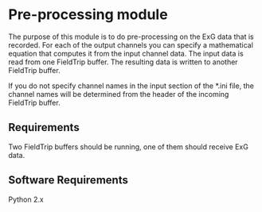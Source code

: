 Pre-processing module
=====================

The purpose of this module is to do pre-processing on the ExG data that is recorded. For each of the output channels you can specify a mathematical equation that computes it from the input channel data. The input data is read from one FieldTrip buffer. The resulting data is written to another FieldTrip buffer.

If you do not specify channel names in the input section of the *.ini file, the channel names will be determined from the header of the incoming FieldTrip buffer.

## Requirements

Two FieldTrip buffers should be running, one of them should receive ExG data.

## Software Requirements

Python 2.x
